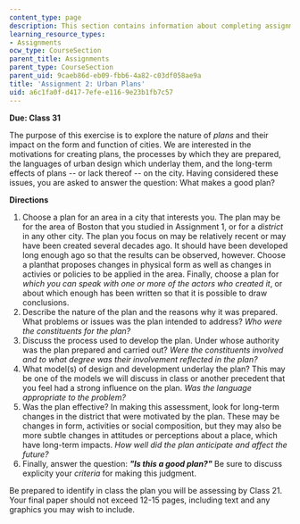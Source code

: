 ```yaml
---
content_type: page
description: This section contains information about completing assignment 2.
learning_resource_types:
- Assignments
ocw_type: CourseSection
parent_title: Assignments
parent_type: CourseSection
parent_uid: 9caeb86d-eb09-fbb6-4a82-c03df058ae9a
title: 'Assignment 2: Urban Plans'
uid: a6c1fa0f-d417-7efe-e116-9e23b1fb7c57
---
```


**Due: Class 31**

The purpose of this exercise is to explore the nature of _plans_ and their impact on the form and function of cities. We are interested in the motivations for creating plans, the processes by which they are prepared, the languages of urban design which underlay them, and the long-term effects of plans -- or lack thereof -- on the city. Having considered these issues, you are asked to answer the question: What makes a good plan?

**Directions**

1.  Choose a plan for an area in a city that interests you. The plan may be for the area of Boston that you studied in Assignment 1, or for a _district_ in any other city. The plan you focus on may be relatively recent or may have been created several decades ago. It should have been developed long enough ago so that the results can be observed, however. Choose a planthat proposes changes in physical form as well as changes in activies or policies to be applied in the area. Finally, choose a plan for _which you can speak with one or more of the actors who created it_, or about which enough has been written so that it is possible to draw conclusions.
2.  Describe the nature of the plan and the reasons why it was prepared. What problems or issues was the plan intended to address? _Who were the constituents for the plan?_
3.  Discuss the process used to develop the plan. Under whose authority was the plan prepared and carried out? _Were the constituents involved and to what degree was their involvement reflected in the plan?_
4.  What model(s) of design and development underlay the plan? This may be one of the models we will discuss in class or another precedent that you feel had a strong influence on the plan. _Was the language appropriate to the problem?_
5.  Was the plan effective? In making this assessment, look for long-term changes in the district that were motivated by the plan. These may be changes in form, activities or social composition, but they may also be more subtle changes in attitudes or perceptions about a place, which have long-term impacts. _How well did the plan anticipate and affect the future?_
6.  Finally, answer the question: _**"Is this a good plan?"**_ Be sure to discuss explicity your _criteria_ for making this judgment.

Be prepared to identify in class the plan you will be assessing by Class 21. Your final paper should not exceed 12-15 pages, including text and any graphics you may wish to include.